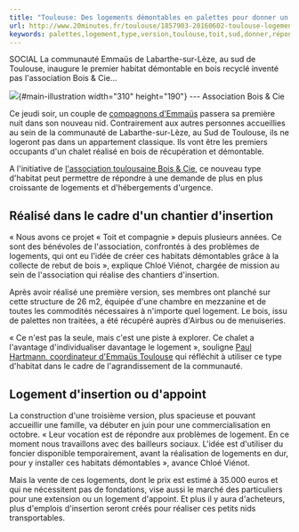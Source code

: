 ```yaml
---
title: "Toulouse: Des logements démontables en palettes pour donner un toit à ceux qui n'en ont pas"
url: http://www.20minutes.fr/toulouse/1857903-20160602-toulouse-logements-demontables-palettes-donner-toit-ceux
keywords: palettes,logement,type,version,toulouse,toit,sud,donner,répondre,nen,logements,bois,lassociation,dinsertion,démontables
---
```

SOCIAL La communauté Emmaüs de Labarthe-sur-Lèze, au sud de Toulouse, inaugure le premier habitat démontable en bois recyclé inventé pas l'association Bois & Cie...

![](https://img.20mn.fr/507J-I3XSYC9awSesxpLBg/310x190_-51x49_toit-compagnie-premier-habitat-demontable-concu-bois-recycle-association-bois-compagnie-va-heberge-compagnons-emma-banlieue-toulousaine.jpg){#main-illustration width="310" height="190"} --- Association Bois & Cie

Ce jeudi soir, un couple de [compagnons d'Emmaüs](http://www.emmaus31.org/blog/un-chalet-a-emmaues-toulouse--n6) passera sa première nuit dans son nouveau nid. Contrairement aux autres personnes accueillies au sein de la communauté de Labarthe-sur-Lèze, au Sud de Toulouse, ils ne logeront pas dans un appartement classique. Ils vont être les premiers occupants d'un chalet réalisé en bois de récupération et démontable.

A l'initiative de [l'association toulousaine Bois & Cie](http://www.bois-et-cie.asso.fr/), ce nouveau type d'habitat peut permettre de répondre à une demande de plus en plus croissante de logements et d'hébergements d'urgence.

Réalisé dans le cadre d'un chantier d'insertion
-----------------------------------------------

« Nous avons ce projet « Toit et compagnie » depuis plusieurs années. Ce sont des bénévoles de l'association, confrontés à des problèmes de logements, qui ont eu l'idée de créer ces habitats démontables grâce à la collecte de rebut de bois », explique Chloé Viénot, chargée de mission au sein de l'association qui réalise des chantiers d'insertion.

Après avoir réalisé une première version, ses membres ont planché sur cette structure de 26 m2, équipée d'une chambre en mezzanine et de toutes les commodités nécessaires à n'importe quel logement. Le bois, issu de palettes non traitées, a été récupéré auprès d'Airbus ou de menuiseries.

« Ce n'est pas la seule, mais c'est une piste à explorer. Ce chalet a l'avantage d'individualiser davantage le logement », souligne [Paul Hartmann, coordinateur d'Emmaüs Toulouse](http://www.ladepeche.fr/article/2014/01/30/1806415-paul-hartmann-emmaues-choisissons-la-solidarite.html) qui réfléchit à utiliser ce type d'habitat dans le cadre de l'agrandissement de la communauté.

Logement d'insertion ou d'appoint
---------------------------------

La construction d'une troisième version, plus spacieuse et pouvant accueillir une famille, va débuter en juin pour une commercialisation en octobre. « Leur vocation est de répondre aux problèmes de logement. En ce moment nous travaillons avec des bailleurs sociaux. L'idée est d'utiliser du foncier disponible temporairement, avant la réalisation de logements en dur, pour y installer ces habitats démontables », avance Chloé Viénot.

Mais la vente de ces logements, dont le prix est estimé à 35.000 euros et qui ne nécessitent pas de fondations, vise aussi le marché des particuliers pour une extension ou un logement d'appoint. Et plus il y aura d'acheteurs, plus d'emplois d'insertion seront créés pour réaliser ces petits nids transportables.
